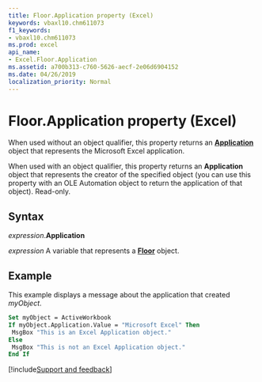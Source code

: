 ```yaml
---
title: Floor.Application property (Excel)
keywords: vbaxl10.chm611073
f1_keywords:
- vbaxl10.chm611073
ms.prod: excel
api_name:
- Excel.Floor.Application
ms.assetid: a700b313-c760-5626-aecf-2e06d6904152
ms.date: 04/26/2019
localization_priority: Normal
---
```



# Floor.Application property (Excel)

When used without an object qualifier, this property returns an **[Application](Excel.Application(object).md)** object that represents the Microsoft Excel application. 

When used with an object qualifier, this property returns an **Application** object that represents the creator of the specified object (you can use this property with an OLE Automation object to return the application of that object). Read-only.


## Syntax

_expression_.**Application**

_expression_ A variable that represents a **[Floor](excel.floor(object).md)** object.


## Example

This example displays a message about the application that created _myObject_.

```vb
Set myObject = ActiveWorkbook 
If myObject.Application.Value = "Microsoft Excel" Then 
 MsgBox "This is an Excel Application object." 
Else 
 MsgBox "This is not an Excel Application object." 
End If
```




[!include[Support and feedback](~/includes/feedback-boilerplate.md)]